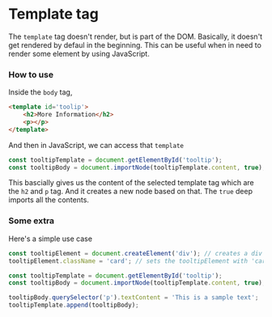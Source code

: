 # Template tag

The `template` tag doesn't render, but is part of the DOM. Basically, it doesn't get rendered by defaul in the beginning. This can be useful when in need to render some element by using JavaScript.

### How to use

Inside the `body` tag, 

```html
<template id='toolip'>
    <h2>More Information</h2>
    <p></p>
</template>
```

And then in JavaScript, we can access that `template`
```javascript
const tooltipTemplate = document.getElementById('tooltip');
const tooltipBody = document.importNode(tooltipTemplate.content, true);
```

This bascially gives us the content of the selected template tag which are the `h2` and `p` tag. And it creates a new node based on that. The `true` deep imports all the contents.

### Some extra

Here's a simple use case
```javascript
const tooltipElement = document.createElement('div'); // creates a div
tooltipElement.className = 'card'; // sets the tooltipElement with 'card' class

const tooltipTemplate = document.getElementById('tooltip');
const tooltipBody = document.importNode(tooltipTemplate.content, true);

tooltipBody.querySelector('p').textContent = 'This is a sample text';
tooltipTemplate.append(tooltipBody);
```